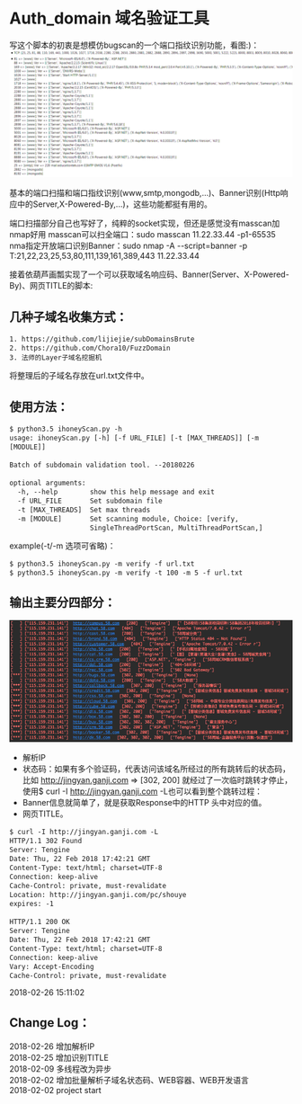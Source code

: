 # Auth_domain 域名验证工具

写这个脚本的初衷是想模仿bugscan的一个端口指纹识别功能，看图:)：
![bugscan](images/bugscan.png)

基本的端口扫描和端口指纹识别(www,smtp,mongodb,...)、Banner识别(Http响应中的Server,X-Powered-By,...)，这些功能都挺有用的。

端口扫描部分自己也写好了，纯粹的socket实现，但还是感觉没有masscan加nmap好用
masscan可以扫全端口：sudo masscan 11.22.33.44 -p1-65535
nma指定开放端口识别Banner：sudo nmap -A --script=banner -p T:21,22,23,25,53,80,111,139,161,389,443 11.22.33.44

接着依葫芦画瓢实现了一个可以获取域名响应码、Banner(Server、X-Powered-By)、网页TITLE的脚本:


## 几种子域名收集方式：
```
1. https://github.com/lijiejie/subDomainsBrute
2. https://github.com/Chora10/FuzzDomain
3. 法师的Layer子域名挖掘机
```
将整理后的子域名存放在url.txt文件中。

## 使用方法：
```
$ python3.5 ihoneyScan.py -h
usage: ihoneyScan.py [-h] [-f URL_FILE] [-t [MAX_THREADS]] [-m [MODULE]]

Batch of subdomain validation tool. --20180226

optional arguments:
  -h, --help        show this help message and exit
  -f URL_FILE       Set subdomain file
  -t [MAX_THREADS]  Set max threads
  -m [MODULE]       Set scanning module, Choice: [verify,
                    SingleThreadPortScan, MultiThreadPortScan,]
```
example(-t/-m 选项可省略)：
```
$ python3.5 ihoneyScan.py -m verify -f url.txt
$ python3.5 ihoneyScan.py -m verify -t 100 -m 5 -f url.txt
```

## 输出主要分四部分：
![result](images/result.png)
* 解析IP
* 状态码：如果有多个验证码，代表访问该域名所经过的所有跳转后的状态码，比如 http://jingyan.ganji.com => [302, 200] 就经过了一次临时跳转才停止，使用$ curl -I http://jingyan.ganji.com -L也可以看到整个跳转过程：
* Banner信息就简单了，就是获取Response中的HTTP 头中对应的值。
* 网页TITLE。

```
$ curl -I http://jingyan.ganji.com -L
HTTP/1.1 302 Found
Server: Tengine
Date: Thu, 22 Feb 2018 17:42:21 GMT
Content-Type: text/html; charset=UTF-8
Connection: keep-alive
Cache-Control: private, must-revalidate
Location: http://jingyan.ganji.com/pc/shouye
expires: -1

HTTP/1.1 200 OK
Server: Tengine
Date: Thu, 22 Feb 2018 17:42:21 GMT
Content-Type: text/html; charset=UTF-8
Connection: keep-alive
Vary: Accept-Encoding
Cache-Control: private, must-revalidate
```

2018-02-26 15:11:02

## Change Log：
2018-02-26 增加解析IP<br>
2018-02-25 增加识别TITLE<br>
2018-02-09 多线程改为异步<br>
2018-02-02 增加批量解析子域名状态码、WEB容器、WEB开发语言<br>
2018-02-02 project start<br>